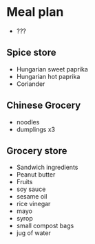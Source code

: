 # Meal plan

- ???

## Spice store

- Hungarian sweet paprika
- Hungarian hot paprika
- Coriander

## Chinese Grocery

- noodles
- dumplings x3

## Grocery store

- Sandwich ingredients
- Peanut butter
- Fruits
- soy sauce
- sesame oil
- rice vinegar
- mayo
- syrop
- small compost bags
- jug of water
